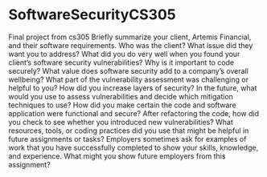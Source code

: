 # SoftwareSecurityCS305
Final project from cs305
Briefly summarize your client, Artemis Financial, and their software requirements. Who was the client? What issue did they want you to address?
What did you do very well when you found your client’s software security vulnerabilities? Why is it important to code securely? What value does software security add to a company’s overall wellbeing?
What part of the vulnerability assessment was challenging or helpful to you?
How did you increase layers of security? In the future, what would you use to assess vulnerabilities and decide which mitigation techniques to use?
How did you make certain the code and software application were functional and secure? After refactoring the code, how did you check to see whether you introduced new vulnerabilities?
What resources, tools, or coding practices did you use that might be helpful in future assignments or tasks?
Employers sometimes ask for examples of work that you have successfully completed to show your skills, knowledge, and experience. What might you show future employers from this assignment?
